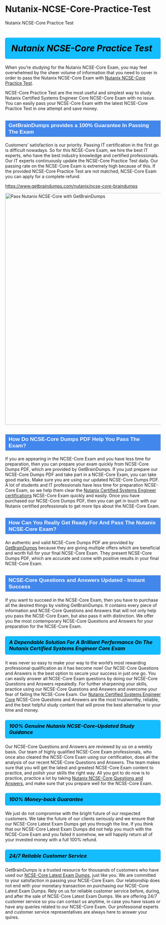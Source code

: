 # Nutanix-NCSE-Core-Practice-Test
Nutanix NCSE-Core Practice Test
<h1><strong><span style="display: block; color: #000000; background: #14BDFF; border: 0.5px solid #AED6F1; border-left: 3px solid #3498DB; padding: .6em; border-radius: 6px;">                     <em>Nutanix NCSE-Core <span class="exam_variation">Practice Test</span> </em>                </span></strong>            </h1>                        <p>When you’re studying for the Nutanix NCSE-Core Exam, you may feel overwhelmed by the sheer volume of information             that you need to cover in order to pass the Nutanix NCSE-Core Exam with <a href="https://www.getbraindumps.com/nutanix/ncse-core-braindumps">Nutanix NCSE-Core <span class="exam_variation">Practice Test</span></a>.</p>            <p>NCSE-Core <span class="exam_variation">Practice Test</span> are the most useful and simplest way to study Nutanix Certified Systems Engineer Core NCSE-Core Exam             with no issue. You can easily pass your NCSE-Core Exam with the latest NCSE-Core <span class="exam_variation">Practice Test</span> in one attempt and save money.</p>                        <h2 style="background: #4287ec; border: 1px solid #cccccc; padding: 5px 10px;">                <span style="color: #ffffff;">                    <span style="font-size: 11pt;">                        <span style="line-height: normal;">                            <span style="font-family: Calibri,sans-serif;">                                <strong>                                    <span style="font-size: 13.0pt;">GetBrainDumps provides a 100% Guarantee In Passing The Exam</span>                                </strong>                            </span>                        </span>                    </span>                </span>            </h2>                        <p>Customers’ satisfaction is our priority. Passing IT certification in the first go is difficult nowadays. So for this NCSE-Core Exam,             we hire the best IT experts, who have the best industry knowledge and certified professionals. Our IT experts continuously update the NCSE-Core <span class="exam_variation">Practice Test</span>             daily. Our passing rate on the NCSE-Core Exam is extremely high because of this. If the provided NCSE-Core <span class="exam_variation">Practice Test</span> are not matched, NCSE-Core Exam you             can apply for a complete refund.</p>                                    <p><a href="https://www.getbraindumps.com/nutanix/ncse-core-braindumps">https://www.getbraindumps.com/nutanix/ncse-core-braindumps</a></p>                        <p><a href="https://www.getbraindumps.com/"><img src="https://www.getbraindumps.com/images/get-updated-exam-questions-with-discount-getbraindumps.jpg" class="postImage" alt="Pass Nutanix NCSE-Core with GetBrainDumps" width="750"></a></p>                                        <h2 style="background: #4287ec; border: 1px solid #cccccc; padding: 5px 10px;">                <span style="color: #ffffff;">                    <span style="font-size: 11pt;">                        <span style="line-height: normal;">                            <span style="font-family: Calibri,sans-serif;">                                <strong>                                    <span style="font-size: 13.0pt;">How Do NCSE-Core <span class="exam_variation2">Dumps PDF</span> Help You Pass The Exam?</span>                                </strong>                            </span>                        </span>                    </span>                </span>            </h2>                        <p>If you are appearing in the NCSE-Core Exam and you have less time for preparation, then you can prepare your exam quickly from NCSE-Core <span class="exam_variation2">Dumps PDF</span>,             which are provided by GetBrainDumps. If you just prepare our NCSE-Core <span class="exam_variation2">Dumps PDF</span> and take part in a NCSE-Core Exam, you can take good marks.             Make sure you are using our updated NCSE-Core <span class="exam_variation2">Dumps PDF</span>. A lot of students and IT professionals have less time for preparation NCSE-Core Exam,             so we help them clear the <a href="https://www.getbraindumps.com/nutanix/nutanix-certified-systems-engineer-braindumps.html">Nutanix Certified Systems Engineer certifications</a> NCSE-Core Exam quickly and easily. Once you have purchased             our NCSE-Core <span class="exam_variation2">Dumps PDF</span>, then you can get in touch with our Nutanix certified professionals to get more tips about the NCSE-Core Exam.</p>                        <h2 style="background: #4287ec; border: 1px solid #cccccc; padding: 5px 10px;">                <span style="color: #ffffff;">                    <span style="font-size: 11pt;">                        <span style="line-height: normal;">                            <span style="font-family: Calibri,sans-serif;">                                <strong>                                    <span style="font-size: 13.0pt;">How Can You Really Get Ready For And Pass The Nutanix NCSE-Core Exam?</span>                                </strong>                            </span>                        </span>                    </span>                </span>            </h2>                        <p>An authentic and valid NCSE-Core <span class="exam_variation2">Dumps PDF</span> are provided by <a href="https://www.getbraindumps.com/">GetBrainDumps</a> because they are giving multiple offers which are beneficial             and worth full for your final NCSE-Core Exam. They present NCSE-Core <span class="exam_variation2">Dumps PDF</span>, which are accurate and come with positive             results in your final NCSE-Core Exam.</p>                        <h2 style="background: #4287ec; border: 1px solid #cccccc; padding: 5px 10px;">                <span style="color: #ffffff;">                    <span style="font-size: 11pt;">                        <span style="line-height: normal;">                            <span style="font-family: Calibri,sans-serif;">                                <strong>                                    <span style="font-size: 13.0pt;">NCSE-Core <span class="exam_variation3">Questions and Answers</span> Updated - Instant Success</span>                                </strong>                            </span>                        </span>                    </span>                </span>            </h2>                        <p>If you want to succeed in the NCSE-Core Exam, then you have to purchase all the desired things by visiting GetBrainDumps.             It contains every piece of information and NCSE-Core <span class="exam_variation3">Questions and Answers</span> that will not only help you pass the NCSE-Core Exam,             but also pass it with distinction. We offer you the most contemporary NCSE-Core <span class="exam_variation3">Questions and Answers</span> for your preparation for the NCSE-Core Exam.</p>                        <h3>                <strong>                    <span style="display: block; color: #000000; background: #14BDFF; border: 0.5px solid #AED6F1; border-left: 3px solid #3498DB; padding: .6em; border-radius: 6px;">                        <em>A Dependable Solution For A Brilliant Performance On The Nutanix Certified Systems Engineer Core Exam</em>                    </span>                </strong>            </h3>                        <p>It was never so easy to make your way to the world’s most rewarding professional qualification as it has become now! Our NCSE-Core <span class="exam_variation3">Questions and Answers</span>             is the best option to secure your success in just one go. You can easily answer all NCSE-Core Exam questions by doing our NCSE-Core <span class="exam_variation3">Questions and Answers</span>             repeatedly. For further sharpening your skills, practice using our NCSE-Core <span class="exam_variation3">Questions and Answers</span> and overcome your fear of failing the NCSE-Core Exam.             Our <a href="https://www.getbraindumps.com/nutanix/ncse-core-braindumps">Nutanix Certified Systems Engineer Core</a> NCSE-Core <span class="exam_variation3">Questions and Answers</span> are the most trustworthy, reliable, and the best helpful study             content that will prove the best alternative to your time and money.</p>                        <h3>                <strong>                    <span style="display: block; color: #000000; background: #14BDFF; border: 0.5px solid #AED6F1; border-left: 3px solid #3498DB; padding: .6em; border-radius: 6px;">                        <em>100% Genuine Nutanix NCSE-Core–Updated Study Guidance </em>                    </span>                </strong>            </h3>                        <p>Our NCSE-Core <span class="exam_variation3">Questions and Answers</span> are reviewed by us on a weekly basis. Our team of highly qualified NCSE-Core Exam professionals, who once also             cleared the NCSE-Core Exam using our certification, does all the analysis of our recent NCSE-Core <span class="exam_variation3">Questions and Answers</span>. The team makes sure that you will get the             latest and greatest NCSE-Core Exam content to practice, and polish your skills the right way. All you got to do now is to practice, practice a lot by             taking <a href="https://www.getbraindumps.com/nutanix-braindumps.html">Nutanix NCSE-Core <span class="exam_variation3">Questions and Answers</span></a>, and make sure that you prepare well for the NCSE-Core Exam.</p>                        <h3>                <strong>                    <span style="display: block; color: #000000; background: #14BDFF; border: 0.5px solid #AED6F1; border-left: 3px solid #3498DB; padding: .6em; border-radius: 6px;">                        <em>100% Money-back Guarantee</em>                    </span>                </strong>            </h3>                        <p>We just do not compromise with the bright future of our respected customers. We take the future of our clients seriously and we ensure that our             NCSE-Core <span class="exam_variation4">Latest Exam Dumps</span> get you through the line. If you think that our NCSE-Core <span class="exam_variation4">Latest Exam Dumps</span> did not help you much with the NCSE-Core Exam and you             failed it somehow, we will happily return all of your invested money with a full 100% refund.</p>                                    <h3>                <strong>                    <span style="display: block; color: #000000; background: #14BDFF; border: 0.5px solid #AED6F1; border-left: 3px solid #3498DB; padding: .6em; border-radius: 6px;">                        <em>24/7 Reliable Customer Service</em>                    </span>                </strong>            </h3>                        <p>GetBrainDumps is a trusted resource for thousands of customers who have used our <a href="https://www.getbraindumps.com/nutanix/ncse-core-braindumps">NCSE-Core <span class="exam_variation4">Latest Exam Dumps</span></a>, just like you. We are committed to your             satisfaction in passing your NCSE-Core Exam. Our relationship does not end with your monetary transaction on purchasing our NCSE-Core <span class="exam_variation4">Latest Exam Dumps</span>.             Rely on us for reliable customer service before, during, and after the sale of NCSE-Core <span class="exam_variation4">Latest Exam Dumps</span>. We are offering 24/7 customer service so you             can contact us anytime, in case you have issues or have any queries related to our NCSE-Core Exam. Our professional experts and customer service             representatives are always here to answer your quires.</p>                    
